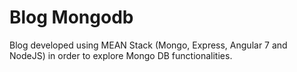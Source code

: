 # Blog Mongodb

Blog developed using MEAN Stack (Mongo, Express, Angular 7 and NodeJS) in order to explore Mongo DB functionalities.
